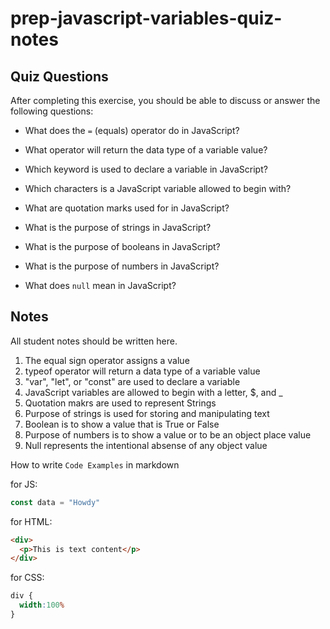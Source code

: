 # prep-javascript-variables-quiz-notes

## Quiz Questions

After completing this exercise, you should be able to discuss or answer the following questions:

- What does the `=` (equals) operator do in JavaScript?

- What operator will return the data type of a variable value?

- Which keyword is used to declare a variable in JavaScript?

- Which characters is a JavaScript variable allowed to begin with?

- What are quotation marks used for in JavaScript?

- What is the purpose of strings in JavaScript?

- What is the purpose of booleans in JavaScript?

- What is the purpose of numbers in JavaScript?

- What does `null` mean in JavaScript?

## Notes

All student notes should be written here.
1. The equal sign operator assigns a value
2. typeof operator will return a data type of a variable value
3. "var", "let", or "const" are used to declare a variable
4. JavaScript variables are allowed to begin with a letter, $, and _
5. Quotation makrs are used to represent Strings
6. Purpose of strings is used for storing and manipulating text
7. Boolean is to show a value that is True or False
8. Purpose of numbers is to show a value or to be an object place value
9. Null represents the intentional absense of any object value

How to write `Code Examples` in markdown

for JS:
```javascript
const data = "Howdy"
```

for HTML:
```html
<div>
  <p>This is text content</p>
</div>
```

for CSS:
```css
div {
  width:100%
}
```
